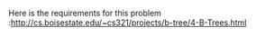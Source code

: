 Here is the requirements for this problem :http://cs.boisestate.edu/~cs321/projects/b-tree/4-B-Trees.html
